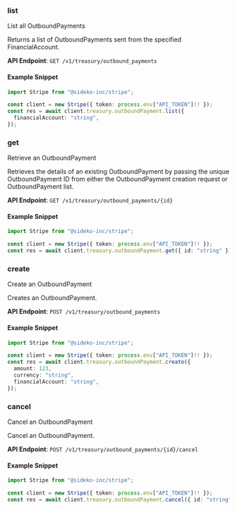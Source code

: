 
### list <a name="list"></a>
List all OutboundPayments

<p>Returns a list of OutboundPayments sent from the specified FinancialAccount.</p>

**API Endpoint**: `GET /v1/treasury/outbound_payments`

#### Example Snippet

```typescript
import Stripe from "@sideko-inc/stripe";

const client = new Stripe({ token: process.env["API_TOKEN"]!! });
const res = await client.treasury.outboundPayment.list({
  financialAccount: "string",
});
```

### get <a name="get"></a>
Retrieve an OutboundPayment

<p>Retrieves the details of an existing OutboundPayment by passing the unique OutboundPayment ID from either the OutboundPayment creation request or OutboundPayment list.</p>

**API Endpoint**: `GET /v1/treasury/outbound_payments/{id}`

#### Example Snippet

```typescript
import Stripe from "@sideko-inc/stripe";

const client = new Stripe({ token: process.env["API_TOKEN"]!! });
const res = await client.treasury.outboundPayment.get({ id: "string" });
```

### create <a name="create"></a>
Create an OutboundPayment

<p>Creates an OutboundPayment.</p>

**API Endpoint**: `POST /v1/treasury/outbound_payments`

#### Example Snippet

```typescript
import Stripe from "@sideko-inc/stripe";

const client = new Stripe({ token: process.env["API_TOKEN"]!! });
const res = await client.treasury.outboundPayment.create({
  amount: 123,
  currency: "string",
  financialAccount: "string",
});
```

### cancel <a name="cancel"></a>
Cancel an OutboundPayment

<p>Cancel an OutboundPayment.</p>

**API Endpoint**: `POST /v1/treasury/outbound_payments/{id}/cancel`

#### Example Snippet

```typescript
import Stripe from "@sideko-inc/stripe";

const client = new Stripe({ token: process.env["API_TOKEN"]!! });
const res = await client.treasury.outboundPayment.cancel({ id: "string" });
```

